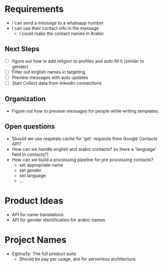 # Requirements

- I can send a message to a whatsapp number
- I can use their contact info in the message
    - I could make the contact names in Arabic

## Next Steps
- [ ] figure out how to add religion to profiles and auto fill it (similar to gender)
- [ ] Filter out english names in targeting
- [ ] Preview messages with auto updates
- [ ] Start Collect data from linkedin connections

## Organization
- Figure out how to preview messages for people while writing templates.

## Open questions
- Should we use requests cache for 'get' requests from Google Contacts API?
- How can we handle english and arabic contacts? (is there a 'language' field in contacts?)
- How can we build a processing pipeline for pre processing contacts?
    - set appropriate name
    - set gender
    - set language
    - ...

# Product Ideas
- API for name translations
- API for gender identification for arabic names

# Project Names
- Egtma3y: The full product suite
    - Should be pay per usage, aim for serverless architecture.
